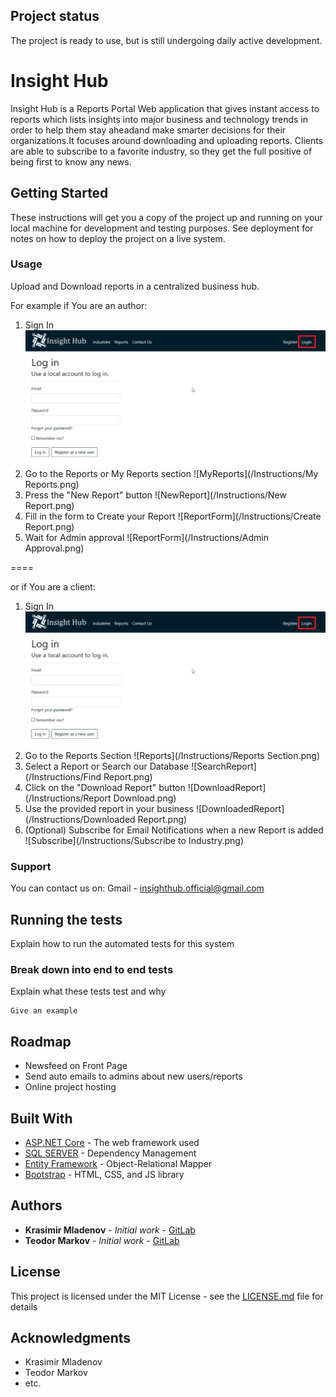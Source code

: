 ## Project status

The project is ready to use, but is still undergoing daily active development. 

# Insight Hub

Insight Hub is a Reports Portal Web application that gives instant access to reports which lists insights into major business and technology trends in order to help them stay aheadand make smarter decisions for their organizations.It focuses around downloading and uploading reports. Clients are able to subscribe to a favorite industry, so they get the full positive of being first to know any news.

## Getting Started

These instructions will get you a copy of the project up and running on your local machine for development and testing purposes. See deployment for notes on how to deploy the project on a live system.

### Usage

Upload and Download reports in a centralized business hub.


For example if You are an author:

1. Sign In
![SignIn](/Instructions/Login.png)
2. Go to the Reports or My Reports section
![MyReports](/Instructions/My Reports.png)
3. Press the "New Report" button
![NewReport](/Instructions/New Report.png)
4. Fill in the form to Create your Report
![ReportForm](/Instructions/Create Report.png)
5. Wait for Admin approval
![ReportForm](/Instructions/Admin Approval.png)

====

or if You are a client:

1. Sign In
![SignIn](/Instructions/Login.png)
2. Go to the Reports Section
![Reports](/Instructions/Reports Section.png)
3. Select a Report or Search our Database
![SearchReport](/Instructions/Find Report.png)
4. Click on the "Download Report" button
![DownloadReport](/Instructions/Report Download.png)
5. Use the provided report in your business
![DownloadedReport](/Instructions/Downloaded Report.png)
6. (Optional) Subscribe for Email Notifications when a new Report is added
![Subscribe](/Instructions/Subscribe to Industry.png)

### Support

You can contact us on:
Gmail - insighthub.official@gmail.com

## Running the tests

Explain how to run the automated tests for this system

### Break down into end to end tests

Explain what these tests test and why

```
Give an example
```

## Roadmap

- Newsfeed on Front Page
- Send auto emails to admins about new users/reports
- Online project hosting

## Built With

* [ASP.NET Core](https://docs.microsoft.com/aspnet/core/) - The web framework used
* [SQL SERVER](https://www.microsoft.com/sql-server/) - Dependency Management
* [Entity Framework](https://docs.microsoft.com/aspnet/entity-framework) - Object-Relational Mapper
* [Bootstrap](https://getbootstrap.com/) - HTML, CSS, and JS library

## Authors

* **Krasimir Mladenov** - *Initial work* - [GitLab](https://gitlab.com/kmladenov)
* **Teodor Markov** - *Initial work* - [GitLab](https://gitlab.com/tmarkov98)


## License

This project is licensed under the MIT License - see the [LICENSE.md](LICENSE.md) file for details

## Acknowledgments

* Krasimir Mladenov
* Teodor Markov
* etc.

